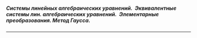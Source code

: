 ##### Системы линейных алгебраических уравнений.  Эквивалентные системы лин. алгебраических уравнений.  Элементарные преобразования. Метод Гаусса.
---
